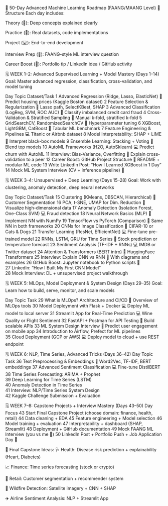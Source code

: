 🚀 50-Day Advanced Machine Learning Roadmap (FAANG/MAANG Level)
🔧 Structure
Each day includes:

Theory (📘): Deep concepts explained clearly

Practice (🧪): Real datasets, code implementations

Project (💻): End-to-end development

Interview Prep (🎯): FAANG-style ML interview question

Career Boost (🔗): Portfolio tip / LinkedIn idea / GitHub activity

🗓️ WEEK 1–2: Advanced Supervised Learning + Model Mastery (Days 1–14)
Goal: Master advanced regression, classification, cross-validation, and model tuning

Day	Topic	Dataset/Task
1	Advanced Regression (Ridge, Lasso, ElasticNet) 📘	Predict housing prices (Kaggle Boston dataset)
2	Feature Selection & Regularization 🧪	Lasso path, SelectKBest, SHAP
3	Advanced Classification (LogReg, SVM, ROC AUC) 📘	Classify imbalanced credit card fraud
4	Cross-Validation & Stratified Sampling 🧪	Manual k-fold, stratified k-fold
5	GridSearchCV, RandomizedSearchCV 📘	Hyperparameter tuning
6	XGBoost, LightGBM, CatBoost 🎯	Tabular ML benchmark
7	Feature Engineering & Pipelines 💻	Titanic or Airbnb dataset
8	Model Interpretability: SHAP + LIME 📘	Interpret black-box models
9	Ensemble Learning: Stacking + Voting 🧪	Blend top models
10	AutoML Frameworks (H2O, AutoSklearn) 💻	Predict churn with AutoML
11	Interview: Bias-Variance, Overfitting 🎯	Explain cross-validation to a peer
12	Career Boost: GitHub Project Structure 🔗	README + modular ML code
13	Write LinkedIn Post: “How I Learned XGBoost in 1 Day”	
14	Mock ML System Interview (CV + inference pipeline) 🎯	

🗓️ WEEK 3–4: Unsupervised + Deep Learning (Days 15–28)
Goal: Work with clustering, anomaly detection, deep neural networks

Day	Topic	Dataset/Task
15	Clustering (KMeans, DBSCAN, Hierarchical) 📘	Customer Segmentation
16	PCA, t-SNE, UMAP for Dim. Reduction 🧪	Visualize high-dimensional data
17	Anomaly Detection (Isolation Forest, One-Class SVM) 💻	Fraud detection
18	Neural Network Basics (MLP) 📘	Implement NN with NumPy
19	TensorFlow vs PyTorch (Comparison) 🧪	Same NN in both frameworks
20	CNNs for Image Classification 📘	CIFAR-10 or Cats & Dogs
21	Transfer Learning (ResNet, EfficientNet) 💻	Fine-tune pre-trained model
22	RNNs, LSTM, GRU for Time Series 📘	Stock prediction or temperature forecast
23	Sentiment Analysis (TF-IDF + RNNs) 💻	IMDB or Twitter dataset
24	Attention & Transformers (BERT intro) 📘	HuggingFace Transformers
25	Interview: Explain CNN vs RNN 🎯	With diagrams and examples
26	GitHub Boost: Jupyter notebook to Python scripts 🔗	
27	LinkedIn: “How I Built My First CNN Model”	
28	Mock Interview: DL + unsupervised project walkthrough	

🗓️ WEEK 5: MLOps, Model Deployment & System Design (Days 29–35)
Goal: Learn how to build, serve, monitor, and scale models

Day	Topic	Task
29	What is MLOps? Architecture and CI/CD 📘	Overview of MLOps tools
30	Model Deployment with Flask + Docker 💻	Deploy ML model to local server
31	Streamlit App for Real-Time Prediction 💻	Wine Quality or Flight Sentiment
32	FastAPI + Postman for API Testing 🧪	Build scalable APIs
33	ML System Design Interview 🎯	Predict user engagement on mobile app
34	Introduction to Airflow, Prefect for ML pipelines	
35	Cloud Deployment (GCP or AWS) 💻	Deploy model to cloud + use REST endpoint

🗓️ WEEK 6: NLP, Time Series, Advanced Tricks (Days 36–42)
Day	Topic	Task
36	Text Preprocessing & Embeddings 📘	Word2Vec, TF-IDF, BERT embeddings
37	Advanced Sentiment Classification 💻	Fine-tune DistilBERT
38	Time Series Forecasting: ARIMA + Prophet	
39	Deep Learning for Time Series (LSTM)	
40	Anomaly Detection in Time Series	
41	Interview: NLP/Time Series System Design	
42	Kaggle Challenge Submission + Evaluation	

🗓️ WEEK 7–8: Capstone Projects + Interview Mastery (Days 43–50)
Day	Focus
43	Start Final Capstone Project (choose domain: finance, health, retail)
44	Data cleaning + EDA
45	Feature engineering + Model selection
46	Model training + evaluation
47	Interpretability + dashboard (SHAP, Streamlit)
48	Deployment + GitHub documentation
49	Mock FAANG ML Interview (you vs me 🎯)
50	LinkedIn Post + Portfolio Push + Job Application Day 🎉

🧠 Final Capstone Ideas:
🩺 Health: Disease risk prediction + explainability (Heart, Diabetes)

📈 Finance: Time series forecasting (stock or crypto)

🛒 Retail: Customer segmentation + recommender system

🌿 Wildfire Detection: Satellite imagery + CNN + SHAP

✈️ Airline Sentiment Analysis: NLP + Streamlit App
